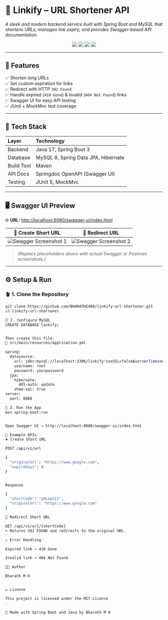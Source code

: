 # 🔗 Linkify – URL Shortener API

*A sleek and modern backend service built with Spring Boot and MySQL that shortens URLs, manages link expiry, and provides Swagger-based API documentation.*

<p align="center">
  <img src="https://img.shields.io/badge/Java-17-blue?style=for-the-badge"/>
  <img src="https://img.shields.io/badge/Spring%20Boot-3.0-brightgreen?style=for-the-badge"/>
  <img src="https://img.shields.io/badge/MySQL-8.0-orange?style=for-the-badge"/>
  <img src="https://img.shields.io/badge/License-MIT-lightgrey?style=for-the-badge"/>
</p>

---

## 🚀 Features
✅ Shorten long URLs  
✅ Set custom expiration for links  
✅ Redirect with HTTP `302 Found`  
✅ Handle expired (`410 Gone`) & invalid (`404 Not Found`) links  
✅ Swagger UI for easy API testing  
✅ JUnit + MockMvc test coverage

---

## 🧰 Tech Stack

| Layer | Technology |
|:------|:------------|
| Backend | Java 17, Spring Boot 3 |
| Database | MySQL 8, Spring Data JPA, Hibernate |
| Build Tool | Maven |
| API Docs | Springdoc OpenAPI (Swagger UI) |
| Testing | JUnit 5, MockMvc |

---

## 🖥️ Swagger UI Preview

🌐 **URL:** [http://localhost:8080/swagger-ui/index.html](http://localhost:8080/swagger-ui/index.html)

| 🧩 Create Short URL | 🔁 Redirect URL |
|:--:|:--:|
| ![Swagger Screenshot 1](https://user-images.githubusercontent.com/0000000/placeholder1.png) | ![Swagger Screenshot 2](https://user-images.githubusercontent.com/0000000/placeholder2.png) |

> *(Replace placeholders above with actual Swagger or Postman screenshots.)*

---

## ⚙️ Setup & Run

### 🪴 1. Clone the Repository
```bash
git clone https://github.com/BHARATHI408/linkify-url-shortener.git
cd linkify-url-shortener

🗄️ 2. Configure MySQL
CREATE DATABASE linkify;


Then create this file:
📄 src/main/resources/application.yml

spring:
  datasource:
    url: jdbc:mysql://localhost:3306/linkify?useSSL=false&serverTimezone=UTC
    username: root
    password: yourpassword
  jpa:
    hibernate:
      ddl-auto: update
    show-sql: true
server:
  port: 8080

🚀 3. Run the App
mvn spring-boot:run


Open Swagger UI → http://localhost:8080/swagger-ui/index.html

🧪 Example APIs
➕ Create Short URL

POST /api/v1/url

{
  "originalUrl": "https://www.google.com",
  "expireDays": 3
}


Response

{
  "shortCode": "pHLwpSI1",
  "originalUrl": "https://www.google.com"
}

🔁 Redirect Short URL

GET /api/v1/url/{shortCode}
➡️ Returns 302 FOUND and redirects to the original URL.

⚠️ Error Handling

Expired link → 410 Gone

Invalid link → 404 Not Found

👨‍💻 Author

Bharath M H


⚖️ License

This project is licensed under the MIT License
.

💙 Made with Spring Boot and Java by Bharath M H